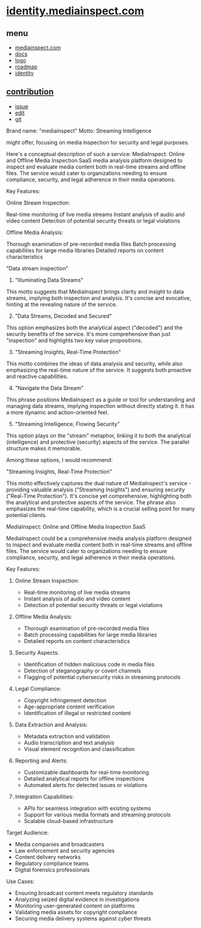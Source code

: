 # [identity.mediainspect.com](http://identity.mediainspect.com)

## menu

+ [mediainspect.com](http://www.mediainspect.com)
+ [docs](http://docs.mediainspect.com)
+ [logo](http://logo.mediainspect.com)
+ [roadmap](http://roadmap.mediainspect.com)
+ [identity](http://identity.mediainspect.com)


## [contribution](http://contribution.softreck.dev)

+ [issue](https://github.com/mediainspect/identity/issues/new)
+ [edit](https://github.com/mediainspect/identity/edit/main/README.md)
+ [git](https://github.com/mediainspect/)





Brand name: "mediainspect"
Motto: Streaming Intelligence


might offer, focusing on media inspection for security and legal purposes.

Here's a conceptual description of such a service:
MediaInspect: Online and Offline Media Inspection SaaS
media analysis platform designed to inspect and evaluate media content both in real-time streams and offline files.
The service would cater to organizations needing to ensure compliance, security, and legal adherence in their media operations.

Key Features:

Online Stream Inspection:

Real-time monitoring of live media streams
Instant analysis of audio and video content
Detection of potential security threats or legal violations


Offline Media Analysis:

Thorough examination of pre-recorded media files
Batch processing capabilities for large media libraries
Detailed reports on content characteristics


"Data stream inspection"

1. "Illuminating Data Streams"

This motto suggests that MediaInspect brings clarity and insight to data streams, implying both inspection and analysis. It's concise and evocative, hinting at the revealing nature of the service.

2. "Data Streams, Decoded and Secured"

This option emphasizes both the analytical aspect ("decoded") and the security benefits of the service. It's more comprehensive than just "inspection" and highlights two key value propositions.

3. "Streaming Insights, Real-Time Protection"

This motto combines the ideas of data analysis and security, while also emphasizing the real-time nature of the service. It suggests both proactive and reactive capabilities.

4. "Navigate the Data Stream"

This phrase positions MediaInspect as a guide or tool for understanding and managing data streams, implying inspection without directly stating it. It has a more dynamic and action-oriented feel.

5. "Streaming Intelligence, Flowing Security"

This option plays on the "stream" metaphor, linking it to both the analytical (intelligence) and protective (security) aspects of the service. The parallel structure makes it memorable.

Among these options, I would recommend:

"Streaming Insights, Real-Time Protection"

This motto effectively captures the dual nature of MediaInspect's service - providing valuable analysis ("Streaming Insights") and ensuring security ("Real-Time Protection"). 
It's concise yet comprehensive, highlighting both the analytical and protective aspects of the service. The phrase also emphasizes the real-time capability, which is a crucial selling point for many potential clients. 


MediaInspect: Online and Offline Media Inspection SaaS

MediaInspect could be a comprehensive media analysis platform designed to inspect and evaluate media content both in real-time streams and offline files. The service would cater to organizations needing to ensure compliance, security, and legal adherence in their media operations.

Key Features:

1. Online Stream Inspection:
   - Real-time monitoring of live media streams
   - Instant analysis of audio and video content
   - Detection of potential security threats or legal violations

2. Offline Media Analysis:
   - Thorough examination of pre-recorded media files
   - Batch processing capabilities for large media libraries
   - Detailed reports on content characteristics

3. Security Aspects:
   - Identification of hidden malicious code in media files
   - Detection of steganography or covert channels
   - Flagging of potential cybersecurity risks in streaming protocols

4. Legal Compliance:
   - Copyright infringement detection
   - Age-appropriate content verification
   - Identification of illegal or restricted content

5. Data Extraction and Analysis:
   - Metadata extraction and validation
   - Audio transcription and text analysis
   - Visual element recognition and classification

6. Reporting and Alerts:
   - Customizable dashboards for real-time monitoring
   - Detailed analytical reports for offline inspections
   - Automated alerts for detected issues or violations

7. Integration Capabilities:
   - APIs for seamless integration with existing systems
   - Support for various media formats and streaming protocols
   - Scalable cloud-based infrastructure

Target Audience:
- Media companies and broadcasters
- Law enforcement and security agencies
- Content delivery networks
- Regulatory compliance teams
- Digital forensics professionals

Use Cases:
- Ensuring broadcast content meets regulatory standards
- Analyzing seized digital evidence in investigations
- Monitoring user-generated content on platforms
- Validating media assets for copyright compliance
- Securing media delivery systems against cyber threats


